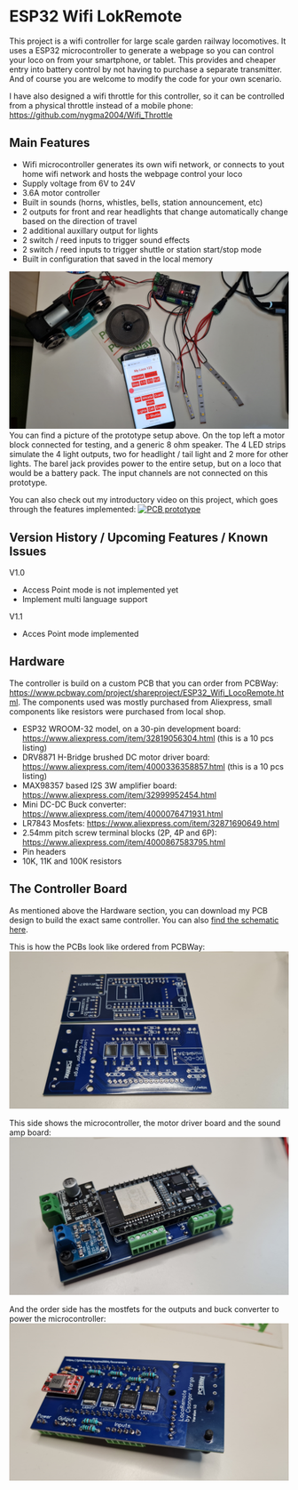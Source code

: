 # ESP32 Wifi LokRemote
This project is a wifi controller for large scale garden railway locomotives. It uses a ESP32 microcontroller to generate a webpage so you can control your loco on from your smartphone, or tablet. This provides and cheaper entry into battery control by not having to purchase a separate transmitter. And of course you are welcome to modify the code for your own scenario.

I have also designed a wifi throttle for this controller, so it can be controlled from a physical throttle instead of a mobile phone: https://github.com/nygma2004/Wifi_Throttle

## Main Features
- Wifi microcontroller generates its own wifi network, or connects to yout home wifi network and hosts the webpage control your loco
- Supply voltage from 6V to 24V
- 3.6A motor controller
- Built in sounds (horns, whistles, bells, station announcement, etc)
- 2 outputs for front and rear headlights that change automatically change based on the direction of travel
- 2 additional auxillary output for lights 
- 2 switch / reed inputs to trigger sound effects
- 2 switch / reed inputs to trigger shuttle or station start/stop mode
- Built in configuration that saved in the local memory

![Prototype setup](/img/with_phone_01.jpg)
You can find a picture of the prototype setup above. On the top left a motor block connected for testing, and a generic 8 ohm speaker. The 4 LED strips simulate the 4 light outputs, two for headlight / tail light and 2 more for other lights. The barel jack provides power to the entire setup, but on a loco that would be a battery pack. The input channels are not connected on this prototype. 

You can also check out my introductory video on this project, which goes through the features implemented:
[![PCB prototype](https://img.youtube.com/vi/NFEwV57PYEw/0.jpg)](https://www.youtube.com/watch?v=NFEwV57PYEw)
## Version History / Upcoming Features / Known Issues
V1.0
- Access Point mode is not implemented yet
- Implement multi language support

V1.1
- Acces Point mode implemented

## Hardware
The controller is build on a custom PCB that you can order from PCBWay: https://www.pcbway.com/project/shareproject/ESP32_Wifi_LocoRemote.html.
The components used was mostly purchased from Aliexpress, small components like resistors were purchased from local shop.
- ESP32 WROOM-32 model, on a 30-pin development board: https://www.aliexpress.com/item/32819056304.html (this is a 10 pcs listing)
- DRV8871 H-Bridge brushed DC motor driver board: https://www.aliexpress.com/item/4000336358857.html (this is a 10 pcs listing)
- MAX98357 based I2S 3W amplifier board: https://www.aliexpress.com/item/32999952454.html
- Mini DC-DC Buck converter: https://www.aliexpress.com/item/4000076471931.html
- LR7843 Mosfets: https://www.aliexpress.com/item/32871690649.html
- 2.54mm pitch screw terminal blocks (2P, 4P and 6P): https://www.aliexpress.com/item/4000867583795.html
- Pin headers
- 10K, 11K and 100K resistors
## The Controller Board
As mentioned above the Hardware section, you can download my PCB design to build the exact same controller. You can also [find the schematic here](/pcb/Schematic_LocoRemote_v1_0.pdf).

This is how the PCBs look like ordered from PCBWay:
![PCB](/img/pcb01.jpg)

This side shows the microcontroller, the motor driver board and the sound amp board:
![microcontroller side](/img/pcb02.jpg)

And the order side has the mostfets for the outputs and buck converter to power the microcontroller:
![microcontroller side](/img/pcb3.jpg)
